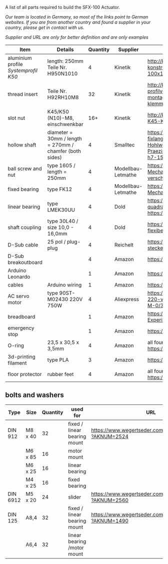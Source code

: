 A list of all parts required to build the SFX-100 Actuator.

_Our team is located in Germany, so most of the links point to German websites._
_If you are from another country and found a supplier in your country, please get in contact with us._

_Supplier and URL are only for better definition and are only examples_

| Item | Details | Quantity | Supplier | URL |
|---|---|---|---|---|
| aluminium profile _Systemprofil K50_ |  length: 250mm Teile Nr. H950N1010 | 4  |  Kinetik | <http://kinetikmsystem.de/profilsystem--konstruktionsprofile-K50-Nut-10/Aluminiumprofil-100x100--Konstruktionsprofil-K50--N10--100x100.html>  |
| thread insert  | Teile Nr. H92RH10M8  | 32  | Kinetik   | http://kinetikmsystem.de/Aluprofil-Verbindungstechnik--profilverbindungstechnik--profilverbinder--montageverbinder--gelenke--schnellverbinder--klemmverbinder-/Reduzierhuelse-RH10-M8.html  |
| slot nut  | K45/K50 (N10)-M8, einschwenkbar | 16+ | Kinetik  |  http://kinetikmsystem.de/DIN--und-Normteile/Nutenstein-K45-K50--N10--M8--einschwenkbar.html |
| hollow shaft  | diameter = 30mm / length = 270mm / chamfer (both sides)  | 4  | Smalltec  | https://smalltec.de/de/wellenfuehrungen/praezisionswellen-fixlang/gehaertete-wellen/hohlwellen/Praezisions---Hohlwelle---30mm--C60-oder-100Cr6--Praezisionswelle----gehaertet--geschliffen--Toleranz-h7-1513.html  |
| ball screw and nut  | type 1605 / length = 250mm | 4 | Modellbau-Letmathe | https://www.rc-letmathe.de/CNC-Mechanik/Kugelumlaufspindel-mit-Mutter-1605---verschiedene-Laengen |
| fixed bearing | type FK12 | 4 | Modellbau-Letmathe | https://www.rc-letmathe.de/CNC-Mechanik/Festlagereinheit-FK12 |
| linear bearing | type LMEK30UU | 4 | Dold | https://www.dold-mechatronik.de/Linearlager-mit-quadratischem-Flansch-30mm-LMEK30UU   https://www.ebay.de/itm/162415651574 |
| shaft coupling | type 30L40 / size 10,0 - 16,0mm | 4 | Dold | https://www.dold-mechatronik.de/Wellenkupplung-XB-flexibel-D30L40-1000-1600mm |
| D-Sub cable | 25 pol / plug-plug | 4 | Reichelt | https://www.reichelt.de/d-sub-kabel-1-1-25-pol-stecker-stecker-1-8-m-2-0-m-ak-4010-p3997.html |
| D-Sub breakoutboard |  | 4 | Amazon | https://www.amazon.de/dp/B01N5CBPQE |
| Arduino Leonardo |  | 1 | Amazon  | https://www.amazon.de/dp/B008A36R2Y |
| cables | Arduino wiring | 1 | Amazon  | https://www.amazon.de/dp/B078RKZ745 |
| AC servo motor | type 90ST-M02430 220V 750W | 4 | Aliexpress | https://de.aliexpress.com/store/product/90ST-M02430-220-v-750-watt-AC-Servo-motor-3000-rpm-2-4-N-M-0/3223052_32844070107.html |
| breadboard |  | 1 | Amazon | https://www.amazon.de/SODIAL-Steckbrett-Breadboard-Experimentierboard-Steckplatine/dp/B00JGFDKBQ |
| emergency stop |  | 1 | Amazon | https://www.amazon.de/dp/B06WVRV84B |
| O-ring | 23,5 x 30,5 x 3,5mm | 4 | Amazon | all four included in this set: https://www.amazon.de/gp/product/B000B9RKL2 |
| 3d-printing filament | type PLA | 3 | Amazon | https://www.amazon.de/gp/product/B071DM81ZK/ |
| floor protector | rubber feet | 4 | Amazon | all four included in this set: https://www.amazon.de/gp/product/B008MVVU4Y |


## bolts and washers

| Type | Size | Quantity | used for | URL|
|---|---|---|---|---|
| DIN 912  | M8 x 40 | 32 | fixed / linear bearing mount |  https://www.wegertseder.com/ArticleDetails.aspx?AKNUM=2524 |
|   | M6 x 85 | 16 | motor mount | |
|  | M6 x 25  | 16  | linear bearing  | |
|  | M4 x 25  | 16  | fixed bearing  | |
| DIN 6912 | M5 x 20 | 24 | slider | https://www.wegertseder.com/ArticleDetails.aspx?AKNUM=2560 |
| DIN 125  | A8,4 | 32 | fixed / linear bearing mount |  https://www.wegertseder.com/ArticleDetails.aspx?AKNUM=1490 |
|   | A6,4 | 32 | linear bearing /motor mount | |